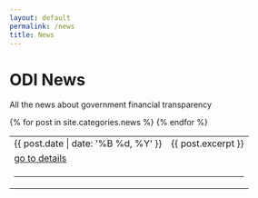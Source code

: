 ```yaml
---
layout: default
permalink: /news
title: News
---
```


# ODI News
All the news about government financial transparency

<table>
    {% for post in site.categories.news %}
      <tr>
            <td>{{ post.date | date: '%B %d, %Y' }}</td>
            <td>{{ post.excerpt }}</td>
      <tr>
            <td colspan="2"><a href="{{ site.baseurl }}{{ post.url }}">go to details</a></td>
      </tr>
      <tr>
            <td colspan="2"><hr></td>
      </tr>
    {% endfor %}
